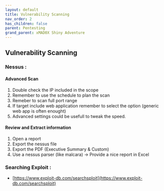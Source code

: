 ```yaml
---
layout: default
title: Vulnerability Scanning
nav_order: 2
has_children: false
parent: Pentesting
grand_parent: xMAD0X Shiny Adventure
---
```


## Vulnerability Scanning

###  Nessus :

#### Advanced Scan 

1. Double check the IP included in the scope
2. Remember to use the schedule to plan the scan
3. Remeber to scan full port range
4. If target include web application remember to select the option (generic web app is often enought)
5. Advanced settings could be usefull to tweak the speed. 

#### Review and Extract information

1. Open a report
2. Export the nessus file 
3. Export the PDF (Executive Summary & Custom)
4. Use a nessus parser (like malcara) -> Provide a nice report in Excel


### Searching Exploit : 

- [https://www.exploit-db.com/searchsploit](https://www.exploit-db.com/searchsploit)